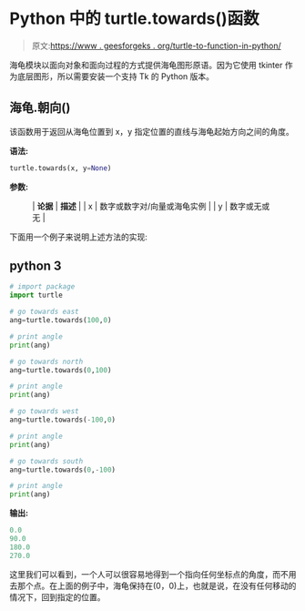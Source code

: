 # Python 中的 turtle.towards()函数

> 原文:[https://www . geesforgeks . org/turtle-to-function-in-python/](https://www.geeksforgeeks.org/turtle-towards-function-in-python/)

海龟模块以面向对象和面向过程的方式提供海龟图形原语。因为它使用 tkinter 作为底层图形，所以需要安装一个支持 Tk 的 Python 版本。

## 海龟.朝向()

该函数用于返回从海龟位置到 x，y 指定位置的直线与海龟起始方向之间的角度。

**语法:**

```py
turtle.towards(x, y=None)

```

**参数:**

<figure class="table">

| **论据** | **描述** |
| x | 数字或数字对/向量或海龟实例 |
| y | 数字或无或无 |

</figure>

下面用一个例子来说明上述方法的实现:

## python 3

```py
# import package
import turtle

# go towards east
ang=turtle.towards(100,0)

# print angle
print(ang)

# go towards north
ang=turtle.towards(0,100)

# print angle
print(ang)

# go towards west
ang=turtle.towards(-100,0)

# print angle
print(ang)

# go towards south
ang=turtle.towards(0,-100)

# print angle
print(ang)
```

**输出:**

```py
0.0
90.0
180.0
270.0

```

这里我们可以看到，一个人可以很容易地得到一个指向任何坐标点的角度，而不用去那个点。在上面的例子中，海龟保持在(0，0)上，也就是说，在没有任何移动的情况下，回到指定的位置。